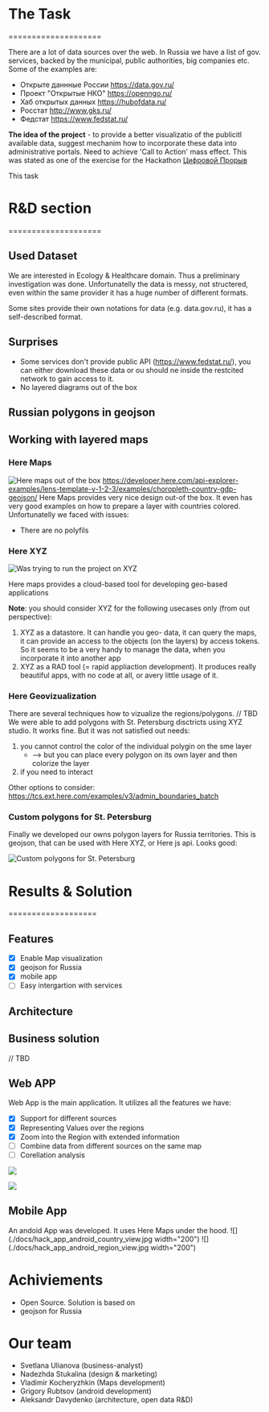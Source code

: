 # The Task
====================

There are a lot of data sources over the web. In Russia we have a list of gov. services, backed by the municipal, public authorities, big companies etc.
Some of the examples are:
 - Открыте даннные России https://data.gov.ru/
 - Проект "Открытые НКО" https://openngo.ru/
 - Хаб открытых данных https://hubofdata.ru/
 - Росстат http://www.gks.ru/
 - Федстат https://www.fedstat.ru/


**The idea of the project** - to provide a better visualizatio of the publicitl available data, suggest mechanim how to incorporate these data into administrative portals. Need to achieve 'Call to Action' mass effect. This was stated as one of the exercise for the Hackathon [Цифровой Прорыв](https://xn--b1aaqfxbbhefb3bya5f.xn--p1ai/)

This task 


# R&D section
====================

## Used Dataset
We are interested in Ecology & Healthcare domain.
Thus a preliminary investigation was done. Unfortunatelly the data is messy, not structered, even within the same provider it has a huge number of different formats.

Some sites provide their own notations for data (e.g. data.gov.ru), it has a self-described format.

## Surprises
 - Some services don't provide public API (https://www.fedstat.ru/), you can either download these data or ou should ne inside the restcited network to gain access to it.
 - No layered diagrams out of the box

## Russian polygons in geojson

## Working with layered maps

### Here Maps

![Here maps out of the box](./docs/here_maps_visualize_overcountry.png)
https://developer.here.com/api-explorer-examples/lens-template-v-1-2-3/examples/choropleth-country-gdp-geojson/
Here Maps provides very nice design out-of the box. It even has very good examples on how to prepare a layer with countries colored. Unfortunatelly we faced with issues:
 - There are no polyfils


### Here XYZ

![Was trying to run the project on XYZ](./docs/here_xyz_projects.png)

Here maps provides a cloud-based tool for developing geo-based applications

**Note**: you should consider XYZ for the following usecases only (from out perspective):
 1. XYZ as a datastore. It can handle you geo- data, it can query the maps, it can provide an access to the objects (on the layers) by access tokens. So it seems to be a very handy to manage the data, when you incorporate it into another app
 2. XYZ as a RAD tool (= rapid appliaction development). It produces really beautiful apps, with no code at all, or avery little usage of it.

### Here Geovizualization
There are several techniques how to vizualize the regions/polygons.
// TBD
We were able to add polygons with St. Petersburg disctricts using XYZ studio. It works fine. But it was not satisfied out needs:
 1. you cannot control the color of the individual polygin on the sme layer
    - --> but you can place every polygon on its own layer and then colorize the layer
 2. if you need to interact 

Other options to consider: https://tcs.ext.here.com/examples/v3/admin_boundaries_batch

### Custom polygons for St. Petersburg
Finally we developed our owns polygon layers for Russia territories. This is geojson, that can be used with Here XYZ, or Here js api.
Looks good:

![Custom polygons for St. Petersburg](./docs/here_xyz_spb_districts.png)


# Results & Solution
===================

## Features
 - [x] Enable Map visualization
 - [x] geojson for Russia
 - [x] mobile app
 - [ ] Easy intergartion with services

## Architecture

## Business solution
// TBD

## Web APP

Web App is the main application. It utilizes all the features we have:
 - [x] Support for different sources
 - [x] Representing Values over the regions
 - [x] Zoom into the Region with extended information
 - [ ] Combine data from different sources on the same map
 - [ ] Corellation analysis

![](./docs/hack_app_country_view.png)

![](./docs/hack_app_region_view.png)

## Mobile App

An andoid App  was developed. It uses Here Maps under the hood.
![](./docs/hack_app_android_country_view.jpg width="200") ![](./docs/hack_app_android_region_view.jpg width="200")


# Achiviements
 - Open Source. Solution is based on 
 - geojson for Russia 

# Our team
 - Svetlana Ulianova (business-analyst)
 - Nadezhda Stukalina (design & marketing)
 - Vladimir Kocheryzhkin (Maps development)
 - Grigory Rubtsov (android development)
 - Aleksandr Davydenko (architecture,  open data R&D)
